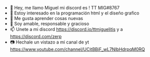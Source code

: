 - 👋 Hey, me llamo Miguel mi discord es ! TT MIG#8767
- 👀 Estoy interesado en la programación html y el diseño grafico
- 🌱 Me gusta aprender cosas nuevas
- 💞️ Soy amable, responsable y gracioso
- 📫 Unete a mi discord https://discord.io/ttmiguelitis y a https://discord.com/zerp
- 📷 Hechale un vistazo a mi canal de yt https://www.youtube.com/channel/UCitBBiF_wL7NlbHdrpqM0RQ
